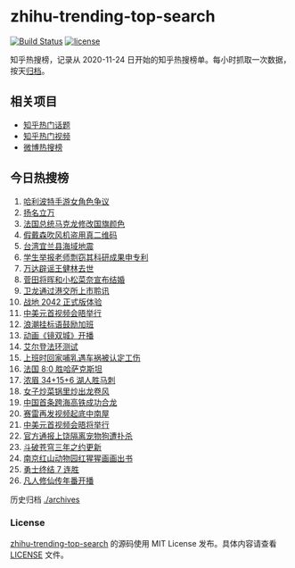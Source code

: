 # zhihu-trending-top-search

[![Build Status](https://github.com/justjavac/zhihu-trending-top-search/workflows/ci/badge.svg?branch=main)](https://github.com/justjavac/zhihu-trending-top-search/actions)
[![license](https://img.shields.io/github/license/justjavac/zhihu-trending-top-search)](https://github.com/justjavac/zhihu-trending-top-search/blob/main/LICENSE)

知乎热搜榜，记录从 2020-11-24 日开始的知乎热搜榜单。每小时抓取一次数据，按天[归档](./archives)。

## 相关项目

- [知乎热门话题](https://github.com/justjavac/zhihu-trending-hot-questions)
- [知乎热门视频](https://github.com/justjavac/zhihu-trending-hot-video)
- [微博热搜榜](https://github.com/justjavac/weibo-trending-hot-search)

## 今日热搜榜

<!-- BEGIN -->
<!-- 最后更新时间 Tue Nov 16 2021 13:11:53 GMT+0800 (China Standard Time) -->

1. [哈利波特手游女角色争议](https://www.zhihu.com/search?q=哈利波特魔法觉醒)
1. [扬名立万](https://www.zhihu.com/search?q=扬名立万)
1. [法国总统马克龙修改国旗颜色](https://www.zhihu.com/search?q=马克龙)
1. [假戴森吹风机盗用真二维码](https://www.zhihu.com/search?q=假戴森吹风机)
1. [台湾宜兰县海域地震](https://www.zhihu.com/search?q=台湾宜兰县地震)
1. [学生举报老师剽窃其科研成果申专利](https://www.zhihu.com/search?q=老师剽窃学生科研成果)
1. [万达辟谣王健林去世](https://www.zhihu.com/search?q=王健林去世)
1. [菅田将晖和小松菜奈宣布结婚](https://www.zhihu.com/search?q=菅田将晖)
1. [卫龙通过港交所上市聆讯](https://www.zhihu.com/search?q=卫龙)
1. [战地 2042 正式版体验](https://www.zhihu.com/search?q=战地2042)
1. [中美元首视频会晤举行](https://www.zhihu.com/search?q=中美会晤)
1. [浪潮挂标语鼓励加班](https://www.zhihu.com/search?q=浪潮集团)
1. [动画《镜双城》开播](https://www.zhihu.com/search?q=镜双城)
1. [艾尔登法环测试](https://www.zhihu.com/search?q=艾尔登法环)
1. [上班时回家哺乳遇车祸被认定工伤](https://www.zhihu.com/search?q=工伤认定)
1. [法国 8:0 胜哈萨克斯坦](https://www.zhihu.com/search?q=法国进军世界杯)
1. [浓眉 34+15+6 湖人胜马刺](https://www.zhihu.com/search?q=湖人)
1. [女子炒菜锅里炒出龙卷风](https://www.zhihu.com/search?q=炒菜锅里炒出龙卷风)
1. [中国首条跨海高铁成功合龙](https://www.zhihu.com/search?q=跨海高铁)
1. [赛雷再发视频起底中南屋](https://www.zhihu.com/search?q=中南屋)
1. [中美元首视频会晤将举行](https://www.zhihu.com/search?q=中美会晤)
1. [官方通报上饶隔离宠物狗遭扑杀](https://www.zhihu.com/search?q=隔离宠物狗遭扑杀)
1. [斗破苍穹三年之约更新](https://www.zhihu.com/search?q=斗破苍穹三年之约)
1. [南京红山动物园红猩猩画画出书](https://www.zhihu.com/search?q=红猩猩画画出书)
1. [勇士终结 7 连胜](https://www.zhihu.com/search?q=勇士)
1. [凡人修仙传年番开播](https://www.zhihu.com/search?q=凡人修仙传)

<!-- END -->

历史归档 [./archives](./archives)

### License

[zhihu-trending-top-search](https://github.com/justjavac/zhihu-trending-top-search)
的源码使用 MIT License 发布。具体内容请查看 [LICENSE](./LICENSE) 文件。
